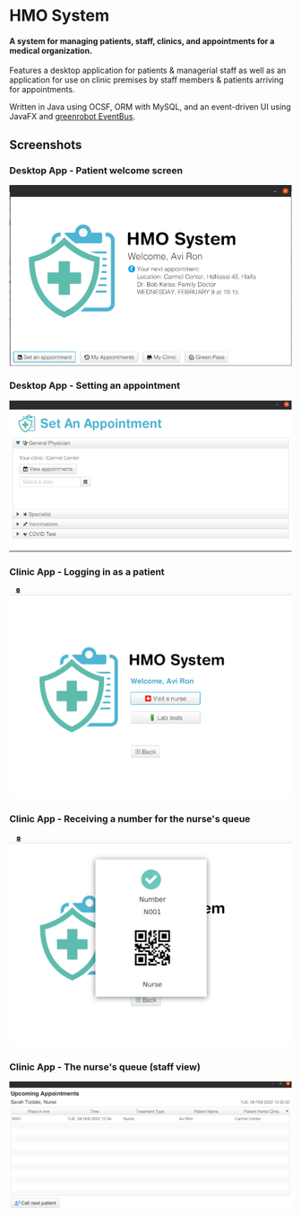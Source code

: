 # HMO System
#### A system for managing patients, staff, clinics, and appointments for a medical organization.

Features a desktop application for patients & managerial staff as well as an application for use on 
clinic premises by staff members & patients arriving for appointments.

Written in Java using OCSF, ORM with MySQL, and an event-driven UI using JavaFX and
[greenrobot EventBus](https://github.com/greenrobot/EventBus).

## Screenshots

### Desktop App - Patient welcome screen

![](img/patient-dashboard.png)

### Desktop App - Setting an appointment

![](img/set-appt.png)

### Clinic App - Logging in as a patient

![](img/on-site-patient-dashboard.png)

### Clinic App - Receiving a number for the nurse's queue

![](img/on-site-nurse-number.png)

### Clinic App - The nurse's queue (staff view)

![](img/on-site-staff-view.png)